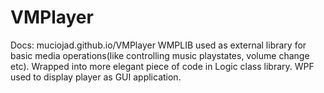 # VMPlayer
Docs: muciojad.github.io/VMPlayer
WMPLIB used as external library for basic media operations(like controlling music playstates, volume change etc).
Wrapped into more elegant piece of code in Logic class library.
WPF used to display player as GUI application.
